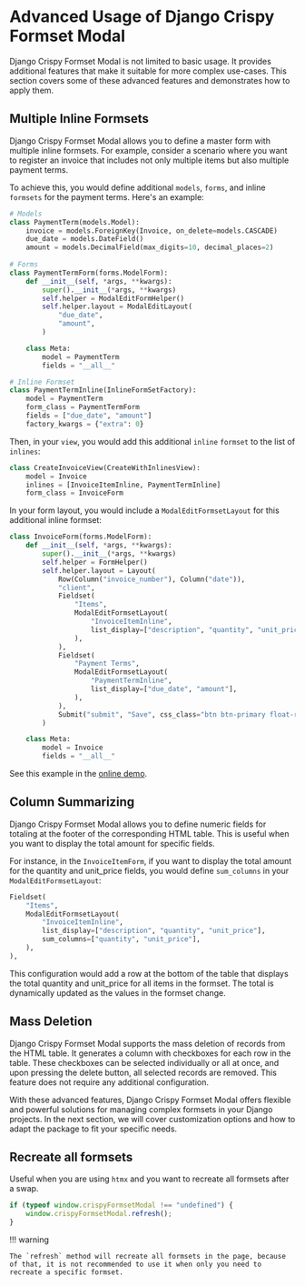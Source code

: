 # Advanced Usage of Django Crispy Formset Modal

Django Crispy Formset Modal is not limited to basic usage. It provides additional features that make it suitable for more complex use-cases. This section covers some of these advanced features and demonstrates how to apply them.

## Multiple Inline Formsets

Django Crispy Formset Modal allows you to define a master form with multiple inline formsets. For example, consider a scenario where you want to register an invoice that includes not only multiple items but also multiple payment terms.

To achieve this, you would define additional `models`, `forms`, and inline `formsets` for the payment terms. Here's an example:


```python
# Models
class PaymentTerm(models.Model):
    invoice = models.ForeignKey(Invoice, on_delete=models.CASCADE)
    due_date = models.DateField()
    amount = models.DecimalField(max_digits=10, decimal_places=2)
    
# Forms
class PaymentTermForm(forms.ModelForm):
    def __init__(self, *args, **kwargs):
        super().__init__(*args, **kwargs)
        self.helper = ModalEditFormHelper()
        self.helper.layout = ModalEditLayout(
            "due_date",
            "amount",
        )

    class Meta:
        model = PaymentTerm
        fields = "__all__"

# Inline Formset
class PaymentTermInline(InlineFormSetFactory):
    model = PaymentTerm
    form_class = PaymentTermForm
    fields = ["due_date", "amount"]
    factory_kwargs = {"extra": 0}
```

Then, in your `view`, you would add this additional `inline` `formset` to the list of `inlines`:


```python
class CreateInvoiceView(CreateWithInlinesView):
    model = Invoice
    inlines = [InvoiceItemInline, PaymentTermInline]
    form_class = InvoiceForm
```

In your form layout, you would include a `ModalEditFormsetLayout` for this additional inline formset:

```python
class InvoiceForm(forms.ModelForm):
    def __init__(self, *args, **kwargs):
        super().__init__(*args, **kwargs)
        self.helper = FormHelper()
        self.helper.layout = Layout(
            Row(Column("invoice_number"), Column("date")),
            "client",
            Fieldset(
                "Items",
                ModalEditFormsetLayout(
                    "InvoiceItemInline",
                    list_display=["description", "quantity", "unit_price"],
                ),
            ),
            Fieldset(
                "Payment Terms",
                ModalEditFormsetLayout(
                    "PaymentTermInline",
                    list_display=["due_date", "amount"],
                ),
            ),
            Submit("submit", "Save", css_class="btn btn-primary float-right"),
        )

    class Meta:
        model = Invoice
        fields = "__all__"
```

See this example in the [online demo](https://django-crispy-formset-modal.fly.dev/bootstrap4/invoice-with-payment-terms-example/).

## Column Summarizing

Django Crispy Formset Modal allows you to define numeric fields for totaling at the footer of the corresponding HTML table. This is useful when you want to display the total amount for specific fields.

For instance, in the `InvoiceItemForm`, if you want to display the total amount for the quantity and unit_price fields, you would define `sum_columns` in your `ModalEditFormsetLayout`:

```python
Fieldset(
    "Items",
    ModalEditFormsetLayout(
        "InvoiceItemInline",
        list_display=["description", "quantity", "unit_price"],
        sum_columns=["quantity", "unit_price"],
    ),
),
```

This configuration would add a row at the bottom of the table that displays the total quantity and unit_price for all items in the formset. The total is dynamically updated as the values in the formset change.


## Mass Deletion

Django Crispy Formset Modal supports the mass deletion of records from the HTML table. It generates a column with checkboxes for each row in the table. These checkboxes can be selected individually or all at once, and upon pressing the delete button, all selected records are removed. This feature does not require any additional configuration.


With these advanced features, Django Crispy Formset Modal offers flexible and powerful solutions for managing complex formsets in your Django projects. In the next section, we will cover customization options and how to adapt the package to fit your specific needs.

## Recreate all formsets

Useful when you are using `htmx` and you want to recreate all formsets after a swap.

```javascript
if (typeof window.crispyFormsetModal !== "undefined") {
    window.crispyFormsetModal.refresh();
}
```

!!! warning

    The `refresh` method will recreate all formsets in the page, because of that, it is not recommended to use it when only you need to recreate a specific formset. 
